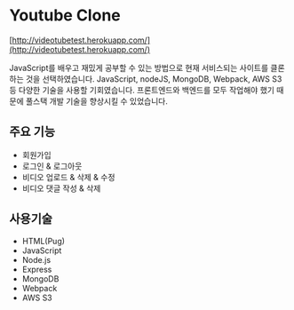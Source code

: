 # Youtube Clone

[http://videotubetest.herokuapp.com/](http://videotubetest.herokuapp.com/)

JavaScript를 배우고 재밌게 공부할 수 있는 방법으로 현재 서비스되는 사이트를 클론하는 것을 선택하였습니다.
JavaScript, nodeJS, MongoDB, Webpack, AWS S3 등 다양한 기술을 사용할 기회였습니다.
프론트엔드와 백엔드를 모두 작업해야 했기 때문에 풀스택 개발 기술을 향상시킬 수 있었습니다.

## 주요 기능

- 회원가입
- 로그인 & 로그아웃
- 비디오 업로드 & 삭제 & 수정
- 비디오 댓글 작성 & 삭제

## 사용기술

- HTML(Pug)
- JavaScript
- Node.js
- Express
- MongoDB
- Webpack
- AWS S3
